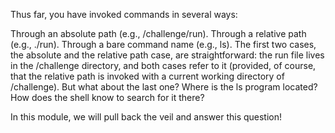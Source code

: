 Thus far, you have invoked commands in several ways:

Through an absolute path (e.g., /challenge/run).
Through a relative path (e.g., ./run).
Through a bare command name (e.g., ls).
The first two cases, the absolute and the relative path case, are straightforward: the run file lives in the /challenge directory, and both cases refer to it (provided, of course, that the relative path is invoked with a current working directory of /challenge). But what about the last one? Where is the ls program located? How does the shell know to search for it there?

In this module, we will pull back the veil and answer this question!